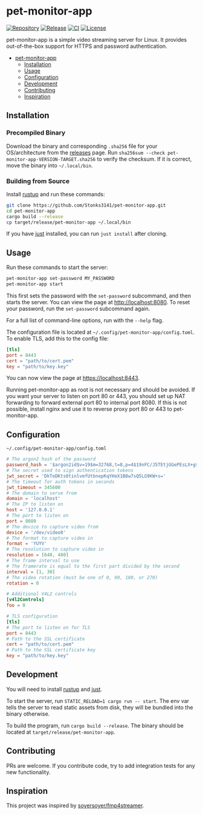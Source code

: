 # pet-monitor-app

[![Repository][repo]](https://github.com/Stonks3141/pet-monitor-app)
[![Release][release]](https://github.com/Stonks3141/pet-monitor-app/releases/latest)
[![CI][ci]](https://github.com/Stonks3141/pet-monitor-app/actions/workflows/ci.yml)
[![License][license]](https://opensource.org/licenses/MIT)

pet-monitor-app is a simple video streaming server for Linux. It provides
out-of-the-box support for HTTPS and password authentication.

- [pet-monitor-app](#pet-monitor-app)
  - [Installation](#installation)
  - [Usage](#usage)
  - [Configuration](#configuration)
  - [Development](#development)
  - [Contributing](#contributing)
  - [Inspiration](#inspiration)

## Installation

### Precompiled Binary

Download the binary and corresponding `.sha256` file for your OS/architecture
from the [releases](https://github.com/Stonks3141/pet-monitor-app/releases) page.
Run `sha256sum --check pet-monitor-app-VERSION-TARGET.sha256` to verify the
checksum. If it is correct, move the binary into `~/.local/bin`.

### Building from Source

Install [rustup][rustup] and run these commands:

```sh
git clone https://github.com/Stonks3141/pet-monitor-app.git
cd pet-monitor-app
cargo build --release
cp target/release/pet-monitor-app ~/.local/bin
```

If you have [just][just] installed, you can run `just install` after cloning.

## Usage

Run these commands to start the server:

```sh
pet-monitor-app set-password MY_PASSWORD
pet-monitor-app start
```

This first sets the password with the `set-password` subcommand, and then starts
the server. You can view the page at [http://localhost:8080](http://localhost:8080).
To reset your password, run the `set-password` subcommand again.

For a full list of command-line options, run with the `--help` flag.

The configuration file is located at `~/.config/pet-monitor-app/config.toml`.
To enable TLS, add this to the config file:

```toml
[tls]
port = 8443
cert = "path/to/cert.pem"
key = "path/to/key.key"
```

You can now view the page at [https://localhost:8443](https://localhost:8443).

Running pet-monitor-app as root is not necessary and should be avoided. If you
want your server to listen on port 80 or 443, you should set up NAT forwarding
to forward external port 80 to internal port 8080. If this is not possible,
install nginx and use it to reverse proxy port 80 or 443 to pet-monitor-app.

## Configuration

`~/.config/pet-monitor-app/config.toml`

```toml
# The argon2 hash of the password
password_hash = '$argon2id$v=19$m=32768,t=8,p=4$19nFC/J5TEtjGGePEsLX+g$KmofOFmpLIBwqC7PkpHYyQyTiQF82IoBKanci2Dn5Ds'
# The secret used to sign authentication tokens
jwt_secret = 'DkTeDKts0tinlvmfUtbnepKqYHeX1B8w7sQ5LG9KW+s='
# The timeout for auth tokens in seconds
jwt_timeout = 345600
# The domain to serve from
domain = 'localhost'
# The IP to listen on
host = '127.0.0.1'
# The port to listen on
port = 8080
# The device to capture video from
device = '/dev/video0'
# The format to capture video in
format = 'YUYV'
# The resolution to capture video in
resolution = [640, 480]
# The frame interval to use
# The framerate is equal to the first part divided by the second
interval = [1, 30]
# The video rotation (must be one of 0, 90, 180, or 270)
rotation = 0

# Additional V4L2 controls
[v4l2Controls]
foo = 0

# TLS configuration
[tls]
# The port to listen on for TLS
port = 8443
# Path to the SSL certificate
cert = "path/to/cert.pem"
# Path to the SSL certificate key
key = "path/to/key.key"
```

## Development

You will need to install [rustup][rustup] and [just][just].

To start the server, run `STATIC_RELOAD=1 cargo run -- start`. The env var tells the
server to read static assets from disk, they will be bundled into the binary otherwise.

To build the program, run `cargo build --release`. The binary should be located
at `target/release/pet-monitor-app`.

## Contributing

PRs are welcome. If you contribute code, try to add integration tests for any new
functionality.

## Inspiration

This project was inspired by [soyersoyer/fmp4streamer](https://github.com/soyersoyer/fmp4streamer).

[repo]: https://img.shields.io/badge/Github-Stonks3141/pet--monitor--app-red?style=for-the-badge&logo=github
[release]: https://img.shields.io/github/v/release/Stonks3141/pet-monitor-app?style=for-the-badge&color=orange
[ci]: https://img.shields.io/github/actions/workflow/status/Stonks3141/pet-monitor-app/ci.yml?style=for-the-badge
[license]: https://img.shields.io/badge/License-MIT-blue?style=for-the-badge
[rustup]: https://www.rust-lang.org/learn/get-started
[just]: https://github.com/casey/just
